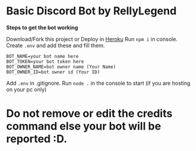 # Basic Discord Bot by RellyLegend

**Steps to get the bot working**

Download/Fork this project or Deploy in [Heroku](https://heroku.com/deploy?template=https://github.com/RellyLegend/basic-discord-bot)
Run `npm i` in console.
Create `.env` and add these and fill them.

```
BOT_NAME=your bot name here
BOT_TOKEN=your bot token here
BOT_OWNER_NAME=bot owner name (Your Name)
BOT_OWNER_ID=bot owner id (Your ID)
```
Add `.env` in .gitignore.
Run `node .` in the console to start (if you are hosting on your pc only)

# **Do not remove or edit the credits command else your bot will be reported :D.**
